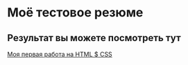 # Moё тестовое резюме

## Результат вы можете посмотреть тут
[Моя первая работа на HTML $ CSS](https://klaid3000.github.io/Test-CV/)
